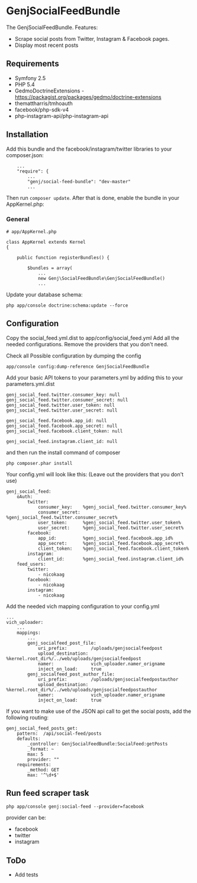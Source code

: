 # GenjSocialFeedBundle

The GenjSocialFeedBundle. Features:

* Scrape social posts from Twitter, Instagram & Facebook pages.
* Display most recent posts


## Requirements

* Symfony 2.5
* PHP 5.4
* GedmoDoctrineExtensions - https://packagist.org/packages/gedmo/doctrine-extensions
* themattharris/tmhoauth
* facebook/php-sdk-v4
* php-instagram-api/php-instagram-api



## Installation


Add this bundle and the facebook/instagram/twitter libraries to your composer.json:

```
    ...
    "require": {
        ...
        "genj/social-feed-bundle": "dev-master"
        ...
```

Then run `composer update`. After that is done, enable the bundle in your AppKernel.php:


### General

```
# app/AppKernel.php

class AppKernel extends Kernel
{

    public function registerBundles() {

        $bundles = array(
            ...
            new Genj\SocialFeedBundle\GenjSocialFeedBundle()
            ...

```

Update your database schema:

```
php app/console doctrine:schema:update --force
```


## Configuration

Copy the social_feed.yml.dist to app/config/social_feed.yml
Add all the needed configurations.
Remove the providers that you don't need.

Check all Possible configuration by dumping the config
```
app/console config:dump-reference GenjSocialFeedBundle
```

Add your basic API tokens to your parameters.yml by adding this to your parameters.yml.dist

    genj_social_feed.twitter.consumer_key: null
    genj_social_feed.twitter.consumer_secret: null
    genj_social_feed.twitter.user_token: null
    genj_social_feed.twitter.user_secret: null

    genj_social_feed.facebook.app_id: null
    genj_social_feed.facebook.app_secret: null
    genj_social_feed.facebook.client_token: null

    genj_social_feed.instagram.client_id: null

and then run the install command of composer

```
php composer.phar install
```

Your config.yml will look like this: (Leave out the providers that you don't use)


    genj_social_feed:
        oAuth:
            twitter:
                consumer_key:    %genj_social_feed.twitter.consumer_key%
                consumer_secret: %genj_social_feed.twitter.consumer_secret%
                user_token:      %genj_social_feed.twitter.user_token%
                user_secret:     %genj_social_feed.twitter.user_secret%
            facebook:
                app_id:          %genj_social_feed.facebook.app_id%
                app_secret:      %genj_social_feed.facebook.app_secret%
                client_token:    %genj_social_feed.facebook.client_token%
            instagram:
                client_id:       %genj_social_feed.instagram.client_id%
        feed_users:
            twitter:
                - nicokaag
            facebook:
                - nicokaag
            instagram:
                - nicokaag


Add the needed vich mapping configuration to your config.yml

    ...
    vich_uploader:
        ...
        mappings:
            ...
            genj_socialfeed_post_file:
                uri_prefix:         /uploads/genjsocialfeedpost
                upload_destination: %kernel.root_dir%/../web/uploads/genjsocialfeedpost
                namer:              vich_uploader.namer_origname
                inject_on_load:     true
            genj_socialfeed_post_author_file:
                uri_prefix:         /uploads/genjsocialfeedpostauthor
                upload_destination: %kernel.root_dir%/../web/uploads/genjsocialfeedpostauthor
                namer:              vich_uploader.namer_origname
                inject_on_load:     true

If you want to make use of the JSON api call to get the social posts, add the following routing:

    genj_social_feed_posts_get:
        pattern:  /api/social-feed/posts
        defaults:
            _controller: GenjSocialFeedBundle:SocialFeed:getPosts
            _format: ~
            max: 5
            provider: ""
        requirements:
            _method: GET
            max: '^\d+$'

## Run feed scraper task

```
php app/console genj:social-feed --provider=facebook
```

provider can be:

* facebook
* twitter
* instagram

## ToDo

* Add tests
